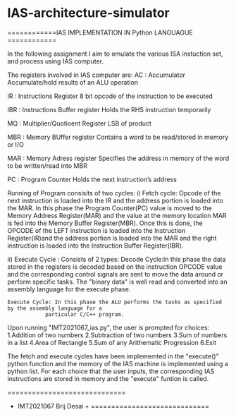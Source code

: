 # IAS-architecture-simulator

============IAS IMPLEMENTATION IN Python LANGUAGUE ============

In the following assignment I aim to emulate the various ISA instuction set, and process using IAS computer.

The registers involved in IAS computer are:
AC  : Accumulator
	Accumulate/hold results of an ALU operation

IR  : Instructions Register
	8 bit opcode of the instruction to be executed
	
IBR : Instructions Buffer register
	Holds the RHS instruction temporarily

MQ  : Multiplier/Quotioent Register
	LSB of product

MBR : Memory BUffer register
	Contains a word to be read/stored in memory or I/O

MAR : Memory Adress register
	Specifies the address in memory of the word to be written/read into MBR

PC  : Program Counter
	Holds the next instruction’s address

Running of Program consisits of two cycles:
i) Fetch cycle:
	 Opcode of the next instruction is loaded into the IR and the address portion is loaded into the MAR. 
	 In this phase the Program Counter(PC) value is moved to the Memory Address Register(MAR) and the value at the memory location MAR is fed into the Memory Buffer Register(MBR).
         Once this is done, the OPCODE of the LEFT instruction is loaded into the Instruction Register(IR)and the address portion is loaded into the MAR and the right instruction is loaded into the Instruction Buffer Register(IBR).

ii) Execute Cycle : Consists of 2 types:
	Decode Cycle:In this phase the data stored in the registers is decoded based on the instruction OPCODE 
                value and the corresponding control signals are sent to move the data around or 
                perform specific tasks. The "binary data" is well read and converted into an assembly
                language for the execute phase.
	
	Execute Cycle: In this phase the ALU performs the tasks as specified by the assembly language for a 
                particular C/C++ program.

Upon running "IMT2021067_ias.py", the user is prompted for choices:
1.Addition of two numbers 
2.Subtraction of two numbers 
3.Sum of numbers in a list 
4.Area of Rectangle 
5.Sum of any Arithematic Progression 
6.Exit

The fetch and execute cycles have been implememted in the "execute()" python function and the memory of the IAS machine is implemented using a python list.
For each choice that the user inputs, the corresponding IAS instructions are stored in memory and the "execute" funtion is called.

=============================
+  IMT2021067 Brij Desai +
=============================

